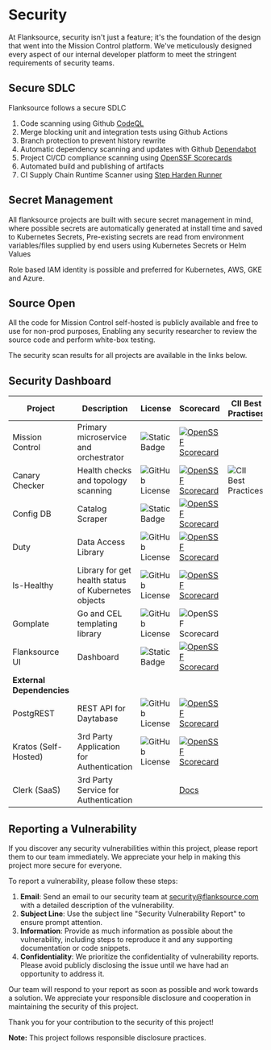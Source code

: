 # Security

At Flanksource, security isn't just a feature; it's the foundation of the design that went into the Mission Control platform. We've meticulously designed every aspect of our internal developer platform to meet the stringent requirements of security teams.

## Secure SDLC

Flanksource follows a secure SDLC

1. Code scanning using Github [CodeQL](https://codeql.github.com/)
2. Merge blocking unit and integration tests using Github Actions
3. Branch protection to prevent history rewrite
4. Automatic dependency scanning and updates with Github [Dependabot](https://github.com/features/security/software-supply-chain)
5. Project CI/CD compliance scanning using [OpenSSF Scorecards](https://securityscorecards.dev/)
6. Automated build and publishing of artifacts
7. CI Supply Chain Runtime Scanner using  [Step Harden Runner](https://github.com/step-security/harden-runner)

## Secret Management

All flanksource projects are built with secure secret management in mind, where possible secrets are automatically generated at install time and saved to Kubernetes Secrets, Pre-existing secrets are read from environment variables/files supplied by end users using Kubernetes Secrets or Helm Values

Role based IAM identity is possible and preferred for Kubernetes, AWS, GKE and Azure.

## Source Open

All the code for Mission Control self-hosted is publicly available and free to use for non-prod purposes, Enabling any security researcher to review the source code and perform white-box testing.

 The security scan results for all projects are available in the links below.

## Security Dashboard

| Project              | Description                                      | License                                             | Scorecard                                                    | CII Best Practises                                  |
| -------------------- | ------------------------------------------------ | ------------------------------------------------------------ | ------------------------------------------------------------ | ------------------------------------------------------------ |
| Mission Control      | Primary microservice and orchestrator | <img alt="Static Badge" src="https://img.shields.io/badge/Free%20for%20Non%20Prod-8A2BE2?link=https%3A%2F%2Fraw.githubusercontent.com%2Fflanksource%2Fmission-control%2Fmain%2FLICENSE"/> | [![OpenSSF Scorecard](https://api.securityscorecards.dev/projects/github.com/flanksource/mission-control/badge)](https://securityscorecards.dev/viewer/?uri=github.com/flanksource/mission-control) |  |
| Canary Checker       | Health checks and topology scanning | <img alt="GitHub License" src="https://img.shields.io/github/license/flanksource/canary-checker?label=%22%22"/> | [![OpenSSF Scorecard](https://api.securityscorecards.dev/projects/github.com/flanksource/canary-checker/badge)](https://securityscorecards.dev/viewer/?uri=github.com/flanksource/canary-checker) | <img alt="CII Best Practices" src="https://img.shields.io/cii/level/8335?label=%22%22"/> |
| Config DB            | Catalog Scraper | <img alt="Static Badge" src="https://img.shields.io/badge/Free%20for%20Non%20Prod-8A2BE2?link=https%3A%2F%2Fraw.githubusercontent.com%2Fflanksource%2Fmission-control%2Fmain%2FLICENSE"/> | [![OpenSSF Scorecard](https://api.securityscorecards.dev/projects/github.com/flanksource/config-db/badge)](https://securityscorecards.dev/viewer/?uri=github.com/flanksource/config-db) |  |
| Duty                 | Data Access Library | <img alt="GitHub License" src="https://img.shields.io/github/license/flanksource/duty?label=%22%22"/> | [![OpenSSF Scorecard](https://api.securityscorecards.dev/projects/github.com/flanksource/duty/badge)](https://securityscorecards.dev/viewer/?uri=github.com/flanksource/duty) |  |
| Is-Healthy           | Library for get health status of Kubernetes objects | <img alt="GitHub License" src="https://img.shields.io/github/license/flanksource/is-healthy?label=%22%22"/> | [![OpenSSF Scorecard](https://api.securityscorecards.dev/projects/github.com/flanksource/is-healthy/badge)](https://securityscorecards.dev/viewer/?uri=github.com/flanksource/is-healthy) |  |
| Gomplate | Go and CEL templating library | <img alt="GitHub License" src="https://img.shields.io/github/license/flanksource/gomplate?label=%22%22"/> | ![OpenSSF Scorecard](https://api.securityscorecards.dev/projects/github.com/flanksource/gomplate/badge) |  |
| Flanksource UI       | Dashboard | <img alt="Static Badge" src="https://img.shields.io/badge/Free%20for%20Non%20Prod-8A2BE2?link=https%3A%2F%2Fraw.githubusercontent.com%2Fflanksource%2Fmission-control%2Fmain%2FLICENSE"/> | [![OpenSSF Scorecard](https://api.securityscorecards.dev/projects/github.com/flanksource/flanksource-ui/badge)](https://securityscorecards.dev/viewer/?uri=github.com/flanksource/flanksource-ui) |  |
| **External Dependencies** |  |  |  |  |
| PostgREST | REST API for Daytabase | <img alt="GitHub License" src="https://img.shields.io/github/license/postgrest/postgrest?label=%22%22"/> | [![OpenSSF Scorecard](https://api.securityscorecards.dev/projects/github.com/PostgREST/postgrest/badge)](https://securityscorecards.dev/viewer/?uri=github.com/PostgREST/postgrest) |  |
| Kratos (Self-Hosted) | 3rd Party Application for Authentication | <img alt="GitHub License" src="https://img.shields.io/github/license/ory/kratos?label=%22%22"/> | [![OpenSSF Scorecard](https://api.securityscorecards.dev/projects/github.com/ory/kratos/badge)](https://securityscorecards.dev/viewer/?uri=github.com/ory/kratos) |  |
| Clerk (SaaS) | 3rd Party Service for Authentication |  | [Docs](https://clerk.com/docs/security/overview) |  |

## Reporting a Vulnerability

If you discover any security vulnerabilities within this project, please report them to our team immediately. We appreciate your help in making this project more secure for everyone.

To report a vulnerability, please follow these steps:

1. **Email**: Send an email to our security team at [security@flanksource.com](mailto:security@flanksource.com) with a detailed description of the vulnerability.
2. **Subject Line**: Use the subject line "Security Vulnerability Report" to ensure prompt attention.
3. **Information**: Provide as much information as possible about the vulnerability, including steps to reproduce it and any supporting documentation or code snippets.
4. **Confidentiality**: We prioritize the confidentiality of vulnerability reports. Please avoid publicly disclosing the issue until we have had an opportunity to address it.

Our team will respond to your report as soon as possible and work towards a solution. We appreciate your responsible disclosure and cooperation in maintaining the security of this project.

Thank you for your contribution to the security of this project!

**Note:** This project follows responsible disclosure practices.
